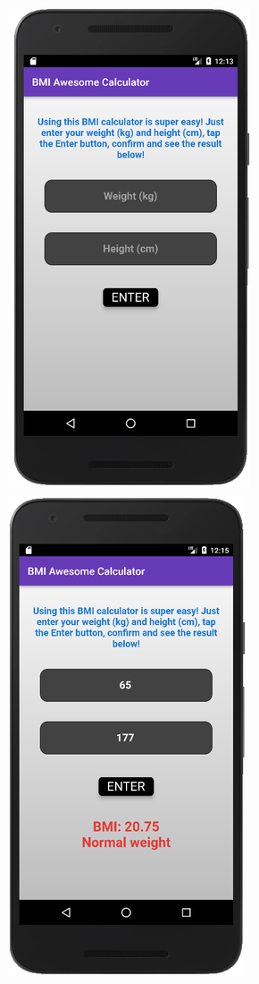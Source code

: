 

![BMI screenshot initial page](/BMI_screenshot_1.PNG?raw=true "Initial page")

![Upon calculation](/BMI_screenshot_2.PNG?raw=true "Upon calculation")